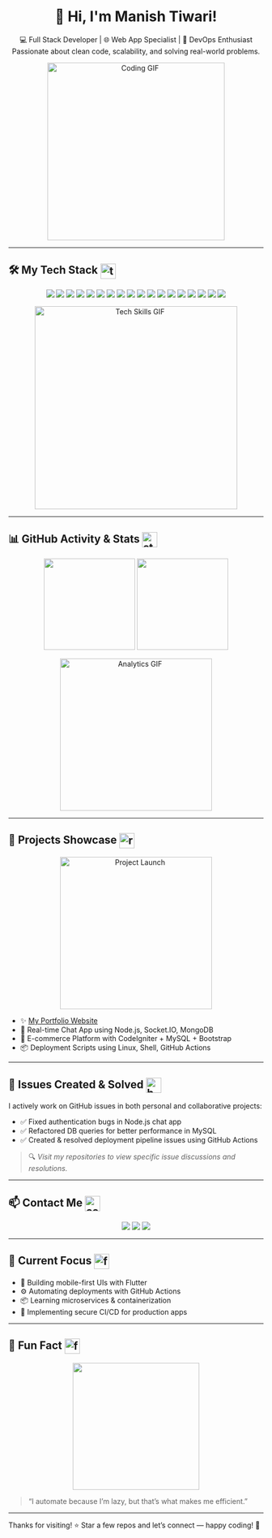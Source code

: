 <!-- PROFILE README -->

<h1 align="center">👋 Hi, I'm Manish Tiwari!</h1> 

<p align="center">
  💻 Full Stack Developer | 🌐 Web App Specialist | 🚀 DevOps Enthusiast <br/>
  Passionate about clean code, scalability, and solving real-world problems.
</p>

<p align="center">
  <img src="https://media.giphy.com/media/qgQUggAC3Pfv687qPC/giphy.gif" width="350" alt="Coding GIF" />
</p>

---

## 🛠️ My Tech Stack <img src="https://media.giphy.com/media/3ohc0V5PupZ6IQaUI0/giphy.gif" alt="tools gif" width="30" style="vertical-align:middle" />

<p align="center">
  <img src="https://img.shields.io/badge/HTML5-E34F26?style=for-the-badge&logo=html5&logoColor=white"/>
  <img src="https://img.shields.io/badge/CSS3-1572B6?style=for-the-badge&logo=css3"/>
  <img src="https://img.shields.io/badge/JavaScript-F7DF1E?style=for-the-badge&logo=javascript&logoColor=black"/>
  <img src="https://img.shields.io/badge/jQuery-0769AD?style=for-the-badge&logo=jquery&logoColor=white"/>
  <img src="https://img.shields.io/badge/AJAX-007fff?style=for-the-badge&logo=ajax&logoColor=white"/>
  <img src="https://img.shields.io/badge/Bootstrap-563D7C?style=for-the-badge&logo=bootstrap"/>
  <img src="https://img.shields.io/badge/PHP-777BB4?style=for-the-badge&logo=php&logoColor=white"/>
  <img src="https://img.shields.io/badge/CodeIgniter-EF4223?style=for-the-badge&logo=codeigniter&logoColor=white"/>
  <img src="https://img.shields.io/badge/MySQL-4479A1?style=for-the-badge&logo=mysql"/>
  <img src="https://img.shields.io/badge/WordPress-21759B?style=for-the-badge&logo=wordpress&logoColor=white"/>
  <img src="https://img.shields.io/badge/React-20232A?style=for-the-badge&logo=react&logoColor=61DAFB"/>
  <img src="https://img.shields.io/badge/Node.js-339933?style=for-the-badge&logo=nodedotjs"/>
  <img src="https://img.shields.io/badge/MongoDB-4EA94B?style=for-the-badge&logo=mongodb"/>
  <img src="https://img.shields.io/badge/Socket.io-Mid--Level-black?style=for-the-badge&logo=socket.io"/>
  <img src="https://img.shields.io/badge/Flutter-Beginner-blue?style=for-the-badge&logo=flutter"/>
  <img src="https://img.shields.io/badge/Linux-FCC624?style=for-the-badge&logo=linux&logoColor=black"/>
  <img src="https://img.shields.io/badge/DevOps-Practitioner-007ACC?style=for-the-badge&logo=azuredevops&logoColor=white"/>
  <img src="https://img.shields.io/badge/Deployment-Webpages--&--Software-green?style=for-the-badge&logo=github"/>
</p>

<p align="center">
  <img src="https://media2.giphy.com/media/v1.Y2lkPTc5MGI3NjExcW9rN3liN3E3NjQwbXVwMG1nc2pxZzMzNGZkazRoZm56amdmY2RhcCZlcD12MV9pbnRlcm5hbF9naWZfYnlfaWQmY3Q9Zw/KVr0JbrdBp9KX644Bk/giphy.gif" width="400" alt="Tech Skills GIF" />
</p>

---

## 📊 GitHub Activity & Stats <img src="https://media.giphy.com/media/3o7aD4IShHENd89pnC/giphy.gif" alt="stats gif" width="30" style="vertical-align:middle" />

<p align="center">
  <img src="https://github-readme-stats.vercel.app/api?username=Manish-Tiwari-Coder&show_icons=true&theme=tokyonight" height="180"/>
  <img src="https://github-readme-stats.vercel.app/api/top-langs/?username=Manish-Tiwari-Coder&layout=compact&theme=tokyonight" height="180"/>
</p>

<p align="center">
  <img src="https://media.giphy.com/media/l3vR85PnGsBwu1PFK/giphy.gif" width="300" alt="Analytics GIF" />
</p>

---

## 🚀 Projects Showcase <img src="https://media.giphy.com/media/3oKIPwoeGErMmaI43C/giphy.gif" alt="rocket gif" width="30" style="vertical-align:middle" />

<p align="center">
  <img src="https://media.giphy.com/media/xT9IgzoKnwFNmISR8I/giphy.gif" width="300" alt="Project Launch" />
</p>

- ✨ [My Portfolio Website](https://yourportfolio.com)  
- 📱 Real-time Chat App using Node.js, Socket.IO, MongoDB  
- 🛒 E-commerce Platform with CodeIgniter + MySQL + Bootstrap  
- 📦 Deployment Scripts using Linux, Shell, GitHub Actions  

---

## 🐛 Issues Created & Solved <img src="https://media.giphy.com/media/3o7aD5tv1ogNBtDhDi/giphy.gif" alt="bug gif" width="30" style="vertical-align:middle" />

I actively work on GitHub issues in both personal and collaborative projects:

- ✅ Fixed authentication bugs in Node.js chat app  
- ✅ Refactored DB queries for better performance in MySQL  
- ✅ Created & resolved deployment pipeline issues using GitHub Actions  

> 🔍 *Visit my repositories to view specific issue discussions and resolutions.*

---

## 📫 Contact Me <img src="https://media.giphy.com/media/l0MYt5jPR6QX5pnqM/giphy.gif" alt="contact gif" width="30" style="vertical-align:middle" />

<p align="center">
  <a href="mailto:manishtiwary0007@gmail.com"><img src="https://img.shields.io/badge/Gmail-D14836?style=for-the-badge&logo=gmail&logoColor=white"/></a>
  <a href="www.linkedin.com/in/manish-tiwari-8a3231183"><img src="https://img.shields.io/badge/LinkedIn-blue?style=for-the-badge&logo=linkedin"/></a>
  <a href="https://yourportfolio.com"><img src="https://img.shields.io/badge/Portfolio-000?style=for-the-badge&logo=github"/></a>
</p>

---

## 🎯 Current Focus <img src="https://media.giphy.com/media/3o7aCPZG0EFVxRZ07y/giphy.gif" alt="focus gif" width="30" style="vertical-align:middle" />

- 📱 Building mobile-first UIs with Flutter  
- ⚙️ Automating deployments with GitHub Actions  
- 📦 Learning microservices & containerization  
- 🔐 Implementing secure CI/CD for production apps  

---

## 🤖 Fun Fact <img src="https://media.giphy.com/media/3o7aCTfyhYawdOXcFW/giphy.gif" alt="fun gif" width="30" style="vertical-align:middle" />

<p align="center">
  <img src="https://media.giphy.com/media/3o7aCTfyhYawdOXcFW/giphy.gif" width="250" />
</p>

> “I automate because I’m lazy, but that’s what makes me efficient.”

---

Thanks for visiting! ⭐ Star a few repos and let’s connect — happy coding! 🚀

